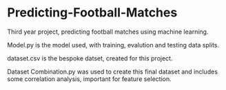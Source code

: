 # Predicting-Football-Matches
Third year project, predicting football matches using machine learning.

Model.py is the model used, with training, evalution and testing data splits.

dataset.csv is the bespoke datset, created for this project.

Dataset Combination.py was used to create this final dataset and includes some correlation analysis, important for feature selection.
